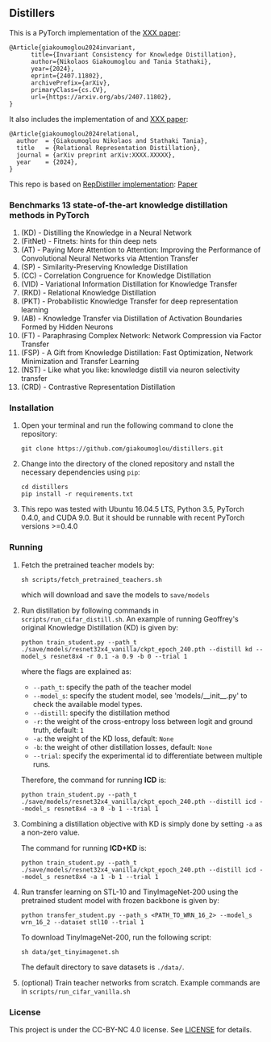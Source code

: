 ## Distillers

This is a PyTorch implementation of the [XXX paper](https://arxiv.org/abs/XXXX.XXXXX):

```
@Article{giakoumoglou2024invariant,
      title={Invariant Consistency for Knowledge Distillation}, 
      author={Nikolaos Giakoumoglou and Tania Stathaki},
      year={2024},
      eprint={2407.11802},
      archivePrefix={arXiv},
      primaryClass={cs.CV},
      url={https://arxiv.org/abs/2407.11802}, 
}
```

It also includes the implementation of and [XXX paper](https://arxiv.org/abs/XXXX.XXXXX):

```
@Article{giakoumoglou2024relational,
  author  = {Giakoumoglou Nikolaos and Stathaki Tania},
  title   = {Relational Representation Distillation},
  journal = {arXiv preprint arXiv:XXXX.XXXXX},
  year    = {2024},
}
```

This repo is based on [RepDistiller implementation](https://github.com/HobbitLong/RepDistiller): [Paper](http://arxiv.org/abs/1910.10699)


### Benchmarks 13 state-of-the-art knowledge distillation methods in PyTorch

1. (KD) - Distilling the Knowledge in a Neural Network
2. (FitNet) - Fitnets: hints for thin deep nets
3. (AT) - Paying More Attention to Attention: Improving the Performance of Convolutional Neural Networks via Attention Transfer
4. (SP) - Similarity-Preserving Knowledge Distillation
5. (CC) - Correlation Congruence for Knowledge Distillation
6. (VID) - Variational Information Distillation for Knowledge Transfer
7. (RKD) - Relational Knowledge Distillation
8. (PKT) - Probabilistic Knowledge Transfer for deep representation learning
9. (AB) - Knowledge Transfer via Distillation of Activation Boundaries Formed by Hidden Neurons
10. (FT) - Paraphrasing Complex Network: Network Compression via Factor Transfer
11. (FSP) - A Gift from Knowledge Distillation: Fast Optimization, Network Minimization and Transfer Learning
12. (NST) - Like what you like: knowledge distill via neuron selectivity transfer
13. (CRD) - Contrastive Representation Distillation

### Installation

1. Open your terminal and run the following command to clone the repository:
   ```
   git clone https://github.com/giakoumoglou/distillers.git
   ```

2. Change into the directory of the cloned repository and nstall the necessary dependencies using `pip`:

   ```
   cd distillers
   pip install -r requirements.txt
   ```

3. This repo was tested with Ubuntu 16.04.5 LTS, Python 3.5, PyTorch 0.4.0, and CUDA 9.0. But it should be runnable with recent PyTorch versions >=0.4.0

### Running

1. Fetch the pretrained teacher models by:

    ```
    sh scripts/fetch_pretrained_teachers.sh
    ```
   which will download and save the models to `save/models`
   
2. Run distillation by following commands in `scripts/run_cifar_distill.sh`. An example of running Geoffrey's original Knowledge Distillation (KD) is given by:

    ```
    python train_student.py --path_t ./save/models/resnet32x4_vanilla/ckpt_epoch_240.pth --distill kd --model_s resnet8x4 -r 0.1 -a 0.9 -b 0 --trial 1
    ```
    where the flags are explained as:
    - `--path_t`: specify the path of the teacher model
    - `--model_s`: specify the student model, see 'models/\_\_init\_\_.py' to check the available model types.
    - `--distill`: specify the distillation method
    - `-r`: the weight of the cross-entropy loss between logit and ground truth, default: `1`
    - `-a`: the weight of the KD loss, default: `None`
    - `-b`: the weight of other distillation losses, default: `None`
    - `--trial`: specify the experimental id to differentiate between multiple runs.
    
    Therefore, the command for running **ICD** is:
    ```
    python train_student.py --path_t ./save/models/resnet32x4_vanilla/ckpt_epoch_240.pth --distill icd --model_s resnet8x4 -a 0 -b 1 --trial 1
    ```
    
3. Combining a distillation objective with KD is simply done by setting `-a` as a non-zero value.

   The command for running **ICD+KD** is:
    ```
    python train_student.py --path_t ./save/models/resnet32x4_vanilla/ckpt_epoch_240.pth --distill icd --model_s resnet8x4 -a 1 -b 1 --trial 1     
    ```

4. Run transfer learning on STL-10 and TinyImageNet-200 using the pretrained student model with frozen backbone is given by:

    ```
    python transfer_student.py --path_s <PATH_TO_WRN_16_2> --model_s wrn_16_2 --dataset stl10 --trial 1     
    ```

    To download TinyImageNet-200, run the following script:
   ```
   sh data/get_tinyimagenet.sh
   ```

   The default directory to save datasets is `./data/`.

6. (optional) Train teacher networks from scratch. Example commands are in `scripts/run_cifar_vanilla.sh`

### License

This project is under the CC-BY-NC 4.0 license. See [LICENSE](LICENSE) for details.

